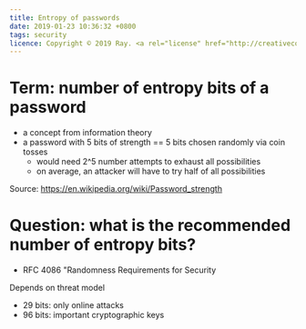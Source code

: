```yaml
---
title: Entropy of passwords
date: 2019-01-23 10:36:32 +0800
tags: security
licence: Copyright © 2019 Ray. <a rel="license" href="http://creativecommons.org/licenses/by/4.0/"><img alt="Creative Commons Attribution 4.0 International License" src="https://i.creativecommons.org/l/by/4.0/80x15.png" /></a>
---
```


# Term: number of entropy bits of a password

- a concept from information theory
- a password with 5 bits of strength == 5 bits chosen randomly via coin tosses
  - would need 2^5 number attempts to exhaust all possibilities
  - on average, an attacker will have to try half of all possibilities

Source: <https://en.wikipedia.org/wiki/Password_strength>

# Question: what is the recommended number of entropy bits?

- RFC 4086 "Randomness Requirements for Security

Depends on threat model
- 29 bits: only online attacks
- 96 bits: important cryptographic keys
